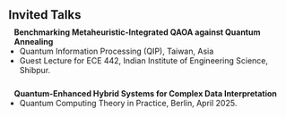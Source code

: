 <h1 id="invited-talks"></h1>
<h2 style="margin: 60px 0px 10px;">Invited Talks</h2>

<div style="display: inline-block; width: fit-content; margin-bottom: 20px;">
  <h4 style="margin: 0 10px 0;">Benchmarking Metaheuristic-Integrated QAOA against Quantum Annealing</h4>
  <ul style="margin: 0 0 5px; width: 100%; box-sizing: border-box; padding-left: 20px; list-style-type: disc;">
    <li>Quantum Information Processing (QIP), Taiwan, Asia</li>
    <li>Guest Lecture for ECE 442, Indian Institute of Engineering Science, Shibpur.</li>
  </ul>
</div>

<div style="display: inline-block; width: fit-content; margin-bottom: 20px;">
  <h4 style="margin: 0 10px 0;">Quantum-Enhanced Hybrid Systems for Complex Data Interpretation</h4>
  <ul style="margin: 0 0 5px; width: 100%; box-sizing: border-box; padding-left: 20px; list-style-type: disc;">
    <li>Quantum Computing Theory in Practice, Berlin, April 2025.</li>
  </ul>
</div>
